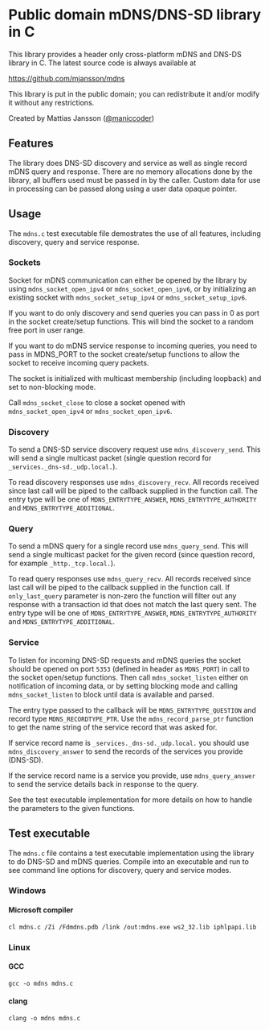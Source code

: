 # Public domain mDNS/DNS-SD library in C

This library provides a header only cross-platform mDNS and DNS-DS library in C. The latest source code is always available at

https://github.com/mjansson/mdns

This library is put in the public domain; you can redistribute it and/or modify it without any restrictions.

Created by Mattias Jansson ([@maniccoder](https://twitter.com/maniccoder))

## Features

The library does DNS-SD discovery and service as well as single record mDNS query and response. There are no memory allocations done by the library, all buffers used must be passed in by the caller. Custom data for use in processing can be passed along using a user data opaque pointer.

## Usage

The `mdns.c` test executable file demostrates the use of all features, including discovery, query and service response.

### Sockets

Socket for mDNS communication can either be opened by the library by using `mdns_socket_open_ipv4` or `mdns_socket_open_ipv6`, or by initializing an existing socket with `mdns_socket_setup_ipv4` or `mdns_socket_setup_ipv6`.

If you want to do only discovery and send queries you can pass in 0 as port in the socket create/setup functions. This will bind the socket to a random free port in user range.

If you want to do mDNS service response to incoming queries, you need to pass in MDNS_PORT to the socket create/setup functions to allow the socket to receive incoming query packets.

The socket is initialized with multicast membership (including loopback) and set to non-blocking mode.

Call `mdns_socket_close` to close a socket opened with `mdns_socket_open_ipv4` or `mdns_socket_open_ipv6`.

### Discovery

To send a DNS-SD service discovery request use `mdns_discovery_send`. This will send a single multicast packet (single question record for `_services._dns-sd._udp.local.`).

To read discovery responses use `mdns_discovery_recv`. All records received since last call will be piped to the callback supplied in the function call. The entry type will be one of `MDNS_ENTRYTYPE_ANSWER`, `MDNS_ENTRYTYPE_AUTHORITY` and `MDNS_ENTRYTYPE_ADDITIONAL`.

### Query

To send a mDNS query for a single record use `mdns_query_send`. This will send a single multicast packet for the given record (since question record, for example `_http._tcp.local.`).

To read query responses use `mdns_query_recv`. All records received since last call will be piped to the callback supplied in the function call. If `only_last_query` parameter is non-zero the function will filter out any response with a transaction id that does not match the last query sent. The entry type will be one of `MDNS_ENTRYTYPE_ANSWER`, `MDNS_ENTRYTYPE_AUTHORITY` and `MDNS_ENTRYTYPE_ADDITIONAL`.

### Service

To listen for incoming DNS-SD requests and mDNS queries the socket should be opened on port `5353` (defined in header as `MDNS_PORT`) in call to the socket open/setup functions. Then call `mdns_socket_listen` either on notification of incoming data, or by setting blocking mode and calling `mdns_socket_listen` to block until data is available and parsed.

The entry type passed to the callback will be `MDNS_ENTRYTYPE_QUESTION` and record type `MDNS_RECORDTYPE_PTR`. Use the `mdns_record_parse_ptr` function to get the name string of the service record that was asked for.

If service record name is `_services._dns-sd._udp.local.` you should use `mdns_discovery_answer` to send the records of the services you provide (DNS-SD).

If the service record name is a service you provide, use `mdns_query_answer` to send the service details back in response to the query.

See the test executable implementation for more details on how to handle the parameters to the given functions.

## Test executable
The `mdns.c` file contains a test executable implementation using the library to do DNS-SD and mDNS queries. Compile into an executable and run to see command line options for discovery, query and service modes.

### Windows

#### Microsoft compiler
`cl mdns.c /Zi /Fdmdns.pdb /link /out:mdns.exe ws2_32.lib iphlpapi.lib`

### Linux

#### GCC
`gcc -o mdns mdns.c`

#### clang
`clang -o mdns mdns.c`
